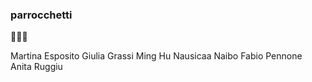 ### parrocchetti

🦜🦜🦜

Martina Esposito
Giulia Grassi
Ming Hu
Nausicaa Naibo
Fabio Pennone
Anita Ruggiu

